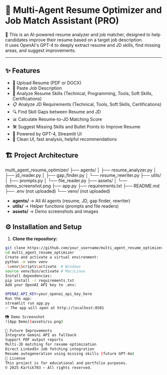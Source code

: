 # 📄 Multi-Agent Resume Optimizer and Job Match Assistant (PRO)

🚀 This is an AI-powered resume analyzer and job matcher, designed to help candidates improve their resume based on a target job description.  
It uses OpenAI's GPT-4 to deeply extract resume and JD skills, find missing areas, and suggest improvements.

---

## ✨ Features

- 📑 Upload Resume (PDF or DOCX)
- 📝 Paste Job Description
- 🤖 Analyze Resume Skills (Technical, Programming, Tools, Soft Skills, Certifications)
- 📋 Analyze JD Requirements (Technical, Tools, Soft Skills, Certifications)
- 🔍 Find Skill Gaps between Resume and JD
- 📊 Calculate Resume-to-JD Matching Score
- 🛠 Suggest Missing Skills and Bullet Points to Improve Resume
- 🎯 Powered by GPT-4, Streamlit UI
- 💬 Clean UI, fast analysis, helpful recommendations



## 🏗️ Project Architecture
multi_agent_resume_optimizer/ ├── agents/ │ ├── resume_analyzer.py │ ├── jd_reader.py │ ├── gap_finder.py │ └── resume_rewriter.py ├── utils/ │ ├── prompts.py │ └── file_reader.py ├── assets/ │ └── demo_screenshot.png ├── app.py ├── requirements.txt ├── README.md ├── .env (not uploaded) └── venv/ (not uploaded)
- **agents/** → All AI agents (resume, JD, gap finder, rewriter)
- **utils/** → Helper functions (prompts and file readers)
- **assets/** → Demo screenshots and images

## ⚙️ Installation and Setup

1. **Clone the repository:**

```bash
git clone https://github.com/your_username/multi_agent_resume_optimizer.git
cd multi_agent_resume_optimizer
Create and activate a virtual environment:
python -m venv venv
.\venv\Scripts\activate  # Windows
source venv/bin/activate # Mac/Linux
Install dependencies:
pip install -r requirements.txt
Add your OpenAI API key to .env:

OPENAI_API_KEY=your_openai_api_key_here
Run the app:
streamlit run app.py
✅ The app will open at http://localhost:8501

📷 Demo Screenshot
![App Demo](assets/ss.png)

🎯 Future Improvements
Integrate Gemini API as fallback
Support PDF output reports
Multi-JD matching for resume optimization
Direct LinkedIn Job fetching integration
Resume autogeneration using missing skills (future GPT-4o)
📄 License
This project is for educational and portfolio purposes.
© 2025 Kartik703 — All rights reserved.

